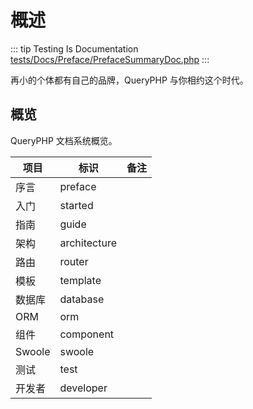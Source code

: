 # 概述

::: tip Testing Is Documentation
[tests/Docs/Preface/PrefaceSummaryDoc.php](https://github.com/hunzhiwange/framework/blob/master/tests/Docs/Preface/PrefaceSummaryDoc.php)
:::
    
再小的个体都有自己的品牌，QueryPHP 与你相约这个时代。

## 概览

QueryPHP 文档系统概览。

项目  |  标识 |  备注
--   |---|--
序言  |  preface |
入门  | started  |
指南  |  guide |
架构  | architecture  |
路由  |  router |
模板  | template  |
数据库  |  database |
ORM  | orm  |
组件  |  component |
Swoole  | swoole  |
测试  | test  |
开发者 | developer |
